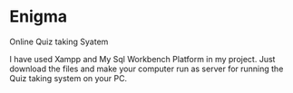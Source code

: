 # Enigma

Online Quiz taking Syatem

I have used Xampp and My Sql Workbench Platform in my project. Just download the files and make your computer run as server for running the Quiz taking system on your PC.
